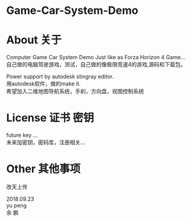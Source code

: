 # Game-Car-System-Demo

# About 关于

Computer Game Car System Demo Just like as Forza Horizon 4 Game... </br>
自己做的电脑驾驶游戏，测试，自己做的像极限竞速4的游戏,源码和下载包。 </br>

Power support by autodesk stingray editor.</br>
用autodesk软件，做的make it.</br>
希望加入二维地图导航系统，手刹，方向盘，视图控制系统</br>


# License 证书 密钥 

future key ...     </br>
未来加密钥，密码库，注册相关...</br>


# Other 其他事项

改天上传 </br>






2018.09.23 </br>
yu peng </br>
余 鹏 </br>
